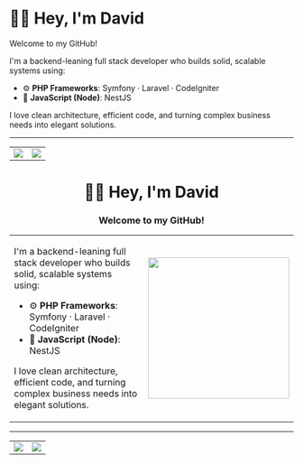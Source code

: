 # 👨‍💻 Hey, I'm David

Welcome to my GitHub!

<!-- ![Typing Man](https://media.giphy.com/media/qgQUggAC3Pfv687qPC/giphy.gif) -->

I'm a backend-leaning full stack developer who builds solid, scalable systems using:
- ⚙️ **PHP Frameworks**: Symfony · Laravel · CodeIgniter  
- 🚀 **JavaScript (Node)**: NestJS  

I love clean architecture, efficient code, and turning complex business needs into elegant solutions.

---

<table>
  <tr>
    <td>
      <img align="center" src="https://github-readme-stats.vercel.app/api?username=davithambardzumyanest&show_icons=true&theme=tokyonight" />
    </td>
    <td>
      <img align="center" src="https://streak-stats.demolab.com?user=davithambardzumyanest&theme=tokyonight" />
    </td>
  </tr>
</table>


<p align="center">
  <h1 align="center">👨‍💻 Hey, I'm David</h1>
  <h3 align="center">Welcome to my GitHub!</h3>
</p>

<table>
  <tr>
    <td width="60%" valign="top">

I'm a backend-leaning full stack developer who builds solid, scalable systems using:  
- ⚙️ **PHP Frameworks**: Symfony · Laravel · CodeIgniter  
- 🚀 **JavaScript (Node)**: NestJS  

I love clean architecture, efficient code, and turning complex business needs into elegant solutions.

  </td>
  <td width="40%" align="center">
    <img src="https://media.giphy.com/media/qgQUggAC3Pfv687qPC/giphy.gif" width="250" />
  </td>
  </tr>
</table>

---

<table>
  <tr>
    <td>
      <img align="center" src="https://github-readme-stats.vercel.app/api?username=davithambardzumyanest&show_icons=true&theme=tokyonight" />
    </td>
    <td>
      <img align="center" src="https://streak-stats.demolab.com?user=davithambardzumyanest&theme=tokyonight" />
    </td>
  </tr>
</table>

